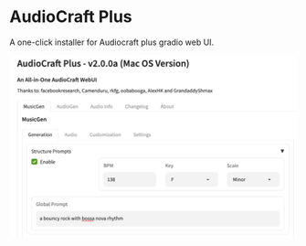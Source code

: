 # AudioCraft Plus

A one-click installer for Audiocraft plus gradio web UI.

![screenshot.png](screenshot.png)

